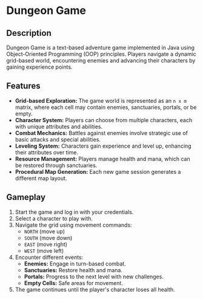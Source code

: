 # Dungeon Game

## Description
Dungeon Game is a text-based adventure game implemented in Java using Object-Oriented Programming (OOP) principles. Players navigate a dynamic grid-based world, encountering enemies and advancing their characters by gaining experience points.

## Features
- **Grid-based Exploration:** The game world is represented as an `n x m` matrix, where each cell may contain enemies, sanctuaries, portals, or be empty.
- **Character System:** Players can choose from multiple characters, each with unique attributes and abilities.
- **Combat Mechanics:** Battles against enemies involve strategic use of basic attacks and special abilities.
- **Leveling System:** Characters gain experience and level up, enhancing their attributes over time.
- **Resource Management:** Players manage health and mana, which can be restored through sanctuaries.
- **Procedural Map Generation:** Each new game session generates a different map layout.

## Gameplay
1. Start the game and log in with your credentials.
2. Select a character to play with.
3. Navigate the grid using movement commands:
   - `NORTH` (move up)
   - `SOUTH` (move down)
   - `EAST` (move right)
   - `WEST` (move left)
4. Encounter different events:
   - **Enemies:** Engage in turn-based combat.
   - **Sanctuaries:** Restore health and mana.
   - **Portals:** Progress to the next level with new challenges.
   - **Empty Cells:** Safe areas for movement.
5. The game continues until the player's character loses all health.

